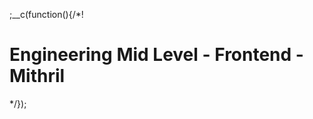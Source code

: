 
;__c(function(){/*!

# Engineering Mid Level - Frontend - Mithril



[//]: # (@~|tech/engineering-mid-level/frontend/mithril|~@)

*/});
